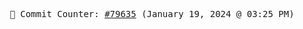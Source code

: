 <p align="center">
    <samp>
        📮 Commit Counter: <a href="https://github.com/Javascript-void0/Javascript-void0/commits/main">#79635</a> (January 19, 2024 @ 03:25 PM)
    </samp>
</p>